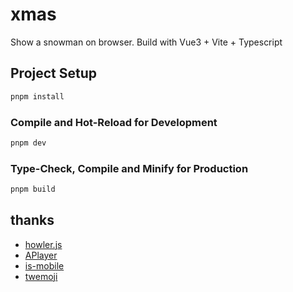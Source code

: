 # xmas

Show a snowman on browser.
Build with Vue3 + Vite + Typescript

## Project Setup

```sh
pnpm install
```

### Compile and Hot-Reload for Development

```sh
pnpm dev
```

### Type-Check, Compile and Minify for Production

```sh
pnpm build
```

## thanks

- [howler.js](https://github.com/goldfire/howler.js)
- [APlayer](https://github.com/DIYgod/APlayer)
- [is-mobile](https://github.com/juliangruber/is-mobile)
- [twemoji](https://github.com/twitter/twemoji)
